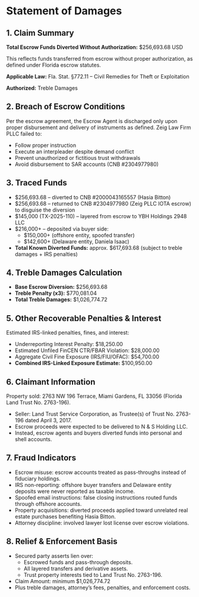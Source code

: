 # Statement of Damages

## 1. Claim Summary
**Total Escrow Funds Diverted Without Authorization:** $256,693.68 USD

This reflects funds transferred from escrow without proper authorization, as defined under Florida escrow statutes.

**Applicable Law:** Fla. Stat. §772.11 – Civil Remedies for Theft or Exploitation

**Authorized:** Treble Damages

## 2. Breach of Escrow Conditions
Per the escrow agreement, the Escrow Agent is discharged only upon proper disbursement and delivery of instruments as defined. Zeig Law Firm PLLC failed to:

- Follow proper instruction
- Execute an interpleader despite demand conflict
- Prevent unauthorized or fictitious trust withdrawals
- Avoid disbursement to SAR accounts (CNB #2304977980)

## 3. Traced Funds
- $256,693.68 – diverted to CNB #2000043165557 (Hasia Bitton)
- $256,693.68 – returned to CNB #2304977980 (Zeig PLLC IOTA escrow) to disguise the diversion
- $145,000 (TX-2025-110) – layered from escrow to YBH Holdings 2948 LLC
- $216,000+ – deposited via buyer side:
  - $150,000+ (offshore entity, spoofed transfer)
  - $142,600+ (Delaware entity, Daniela Isaac)
- **Total Known Diverted Funds:** approx. $617,693.68 (subject to treble damages + IRS penalties)

## 4. Treble Damages Calculation
- **Base Escrow Diversion:** $256,693.68
- **Treble Penalty (x3):** $770,081.04
- **Total Treble Damages:** $1,026,774.72

## 5. Other Recoverable Penalties & Interest
Estimated IRS-linked penalties, fines, and interest:

- Underreporting Interest Penalty: $18,250.00
- Estimated Unfiled FinCEN CTR/FBAR Violation: $28,000.00
- Aggregate Civil Fine Exposure (IRS/FIU/OFAC): $54,700.00
- **Combined IRS-Linked Exposure Estimate:** $100,950.00

## 6. Claimant Information
Property sold: 2763 NW 196 Terrace, Miami Gardens, FL 33056 (Florida Land Trust No. 2763-196).

- Seller: Land Trust Service Corporation, as Trustee(s) of Trust No. 2763-196 dated April 3, 2017.
- Escrow proceeds were expected to be delivered to N & S Holding LLC.
- Instead, escrow agents and buyers diverted funds into personal and shell accounts.

## 7. Fraud Indicators
- Escrow misuse: escrow accounts treated as pass-throughs instead of fiduciary holdings.
- IRS non-reporting: offshore buyer transfers and Delaware entity deposits were never reported as taxable income.
- Spoofed email instructions: false closing instructions routed funds through offshore accounts.
- Property acquisitions: diverted proceeds applied toward unrelated real estate purchases benefiting Hasia Bitton.
- Attorney discipline: involved lawyer lost license over escrow violations.

## 8. Relief & Enforcement Basis
- Secured party asserts lien over:
  - Escrowed funds and pass-through deposits.
  - All layered transfers and derivative assets.
  - Trust property interests tied to Land Trust No. 2763-196.
- Claim Amount: minimum $1,026,774.72
- Plus treble damages, attorney’s fees, penalties, and enforcement costs.
